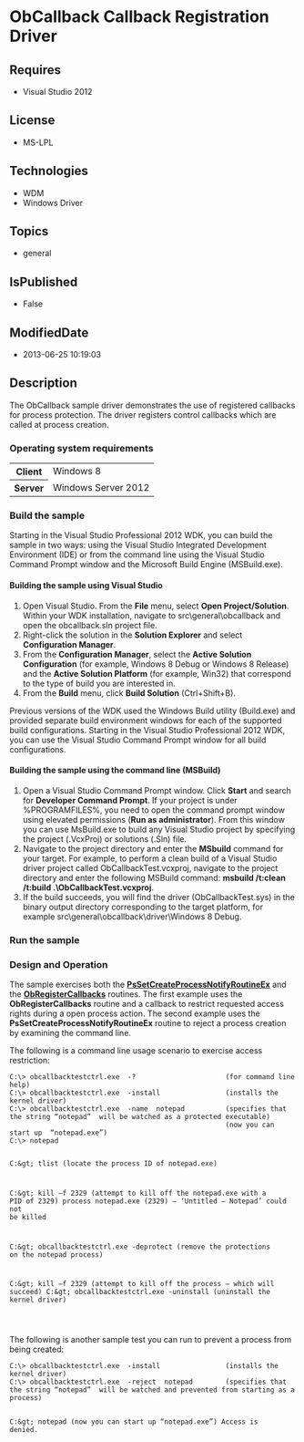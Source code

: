 # ObCallback Callback Registration Driver
## Requires
* Visual Studio 2012
## License
* MS-LPL
## Technologies
* WDM
* Windows Driver
## Topics
* general
## IsPublished
* False
## ModifiedDate
* 2013-06-25 10:19:03
## Description

<div id="mainSection">
<p>The ObCallback sample driver demonstrates the use of registered callbacks for process protection. The driver registers control callbacks which are called at process creation.
</p>
<h3>Operating system requirements</h3>
<table>
<tbody>
<tr>
<th>Client</th>
<td><dt>Windows&nbsp;8 </dt></td>
</tr>
<tr>
<th>Server</th>
<td><dt>Windows Server&nbsp;2012 </dt></td>
</tr>
</tbody>
</table>
<h3>Build the sample</h3>
<p>Starting in the Visual Studio Professional&nbsp;2012 WDK, you can build the sample in two ways: using the Visual Studio Integrated Development Environment (IDE) or from the command line using the Visual Studio Command Prompt window and the Microsoft Build Engine
 (MSBuild.exe).</p>
<h4><a id="Building_the_sample_using_Visual_Studio"></a><a id="building_the_sample_using_visual_studio"></a><a id="BUILDING_THE_SAMPLE_USING_VISUAL_STUDIO"></a>Building the sample using Visual Studio</h4>
<ol>
<li>Open Visual Studio. From the <b>File</b> menu, select <b>Open Project/Solution</b>. Within your WDK installation, navigate to src\general\obcallback and open the obcallback.sln project file.
</li><li>Right-click the solution in the <b>Solution Explorer</b> and select <b>Configuration Manager</b>.
</li><li>From the <b>Configuration Manager</b>, select the <b>Active Solution Configuration</b> (for example, Windows&nbsp;8 Debug or Windows&nbsp;8 Release) and the
<b>Active Solution Platform</b> (for example, Win32) that correspond to the type of build you are interested in.
</li><li>From the <b>Build</b> menu, click <b>Build Solution</b> (Ctrl&#43;Shift&#43;B). </li></ol>
<p>Previous versions of the WDK used the Windows Build utility (Build.exe) and provided separate build environment windows for each of the supported build configurations. Starting in the Visual Studio Professional&nbsp;2012 WDK, you can use the Visual Studio Command
 Prompt window for all build configurations.</p>
<h4><a id="Building_the_sample_using_the_command_line__MSBuild_"></a><a id="building_the_sample_using_the_command_line__msbuild_"></a><a id="BUILDING_THE_SAMPLE_USING_THE_COMMAND_LINE__MSBUILD_"></a>Building the sample using the command line (MSBuild)</h4>
<ol>
<li>Open a Visual Studio Command Prompt window. Click <b>Start</b> and search for
<b>Developer Command Prompt</b>. If your project is under %PROGRAMFILES%, you need to open the command prompt window using elevated permissions (<b>Run as administrator</b>). From this window you can use MsBuild.exe to build any Visual Studio project by specifying
 the project (.VcxProj) or solutions (.Sln) file. </li><li>Navigate to the project directory and enter the <b>MSbuild</b> command for your target. For example, to perform a clean build of a Visual Studio driver project called ObCallbackTest.vcxproj, navigate to the project directory and enter the following MSBuild
 command: <b>msbuild /t:clean /t:build .\ObCallbackTest.vcxproj</b>. </li><li>If the build succeeds, you will find the driver (ObCallbackTest.sys) in the binary output directory corresponding to the target platform, for example src\general\obcallback\driver\Windows&nbsp;8 Debug.
</li></ol>
<h3>Run the sample</h3>
<h3><a id="Design_and_Operation"></a><a id="design_and_operation"></a><a id="DESIGN_AND_OPERATION"></a>Design and Operation</h3>
<p>The sample exercises both the <a href="http://msdn.microsoft.com/en-us/library/windows/hardware/ff559951">
<b>PsSetCreateProcessNotifyRoutineEx</b></a> and the <a href="http://msdn.microsoft.com/en-us/library/windows/hardware/ff558692">
<b>ObRegisterCallbacks</b></a> routines. The first example uses the <b>ObRegisterCallbacks</b> routine and a callback to restrict requested access rights during a open process action. The second example uses the
<b>PsSetCreateProcessNotifyRoutineEx</b> routine to reject a process creation by examining the command line.</p>
<p>The following is a command line usage scenario to exercise access restriction:</p>
<pre class="syntax"><code>C:\&gt; obcallbacktestctrl.exe  -?                      (for command line help)
C:\&gt; obcallbacktestctrl.exe  -install                (installs the kernel driver)
C:\&gt; obcallbacktestctrl.exe  -name  notepad          (specifies that the string “notepad”  will be watched as a protected executable)
                                                     (now you can start up  “notepad.exe”)
C:\&gt; notepad

C:\&gt; tlist                                           (locate the process ID of notepad.exe)

C:\&gt; kill –f  2329                                   (attempt to kill off the notepad.exe with a PID of 2329)
process notepad.exe (2329) – ‘Untitled – Notepad’ could not be killed

C:\&gt; obcallbacktestctrl.exe  -deprotect              (remove the protections on the notepad process)

C:\&gt; kill –f  2329                                   (attempt to kill off the process – which will succeed)
C:\&gt; obcallbacktestctrl.exe  -uninstall              (uninstall the kernel driver)
 
 </code></pre>
<p>The following is another sample test you can run to prevent a process from being created:</p>
<pre class="syntax"><code>C:\&gt; obcallbacktestctrl.exe  -install                (installs the kernel driver)
C:\&gt; obcallbacktestctrl.exe  -reject  notepad        (specifies that the string “notepad”  will be watched and prevented from starting as a process)

C:\&gt; notepad                                         (now you can start up  “notepad.exe”)
Access is denied.</code></pre>
</div>
